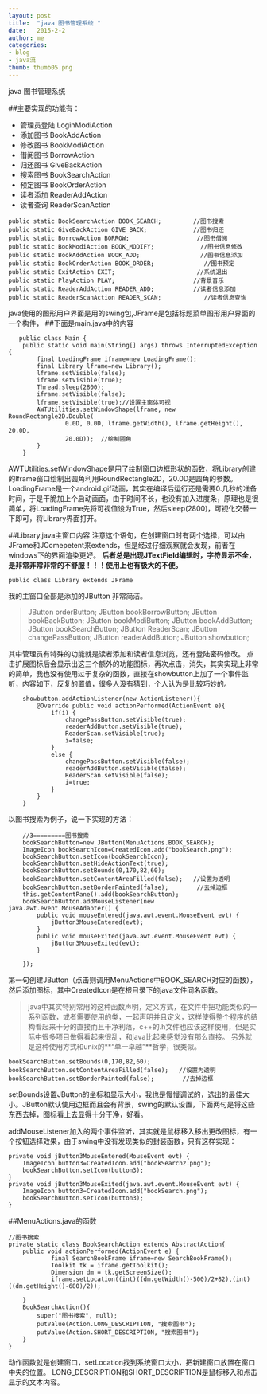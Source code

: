 ```yaml
---
layout: post
title:  "java 图书管理系统 "
date:   2015-2-2
author: me
categories: 
- blog
- java流
thumb: thumb05.png
---
```



java 图书管理系统

##主要实现的功能有：
- 管理员登陆	LoginModiAction
- 添加图书	BookAddAction
- 修改图书	BookModiAction
- 借阅图书	BorrowAction
- 归还图书	GiveBackAction
- 搜索图书	BookSearchAction
- 预定图书	BookOrderAction
- 读者添加	ReaderAddAction
- 读者查询	ReaderScanAction

<!--more-->


    public static BookSearchAction BOOK_SEARCH;		    //图书搜索
	public static GiveBackAction GIVE_BACK;				//图书归还
	public static BorrowAction BORROW;					 //图书借阅
	public static BookModiAction BOOK_MODIFY;		      //图书信息修改
	public static BookAddAction BOOK_ADD;				  //图书信息添加
	public static BookOrderAction BOOK_ORDER;              //图书预定
	public static ExitAction EXIT;					     //系统退出
	public static PlayAction PLAY;                     	//背景音乐
	public static ReaderAddAction READER_ADD;	  		//读者信息添加
	public static ReaderScanAction READER_SCAN;            //读者信息查询

java使用的图形用户界面是用的swing包,JFrame是包括标题菜单图形用户界面的一个构件，
##下面是main.java中的内容
    
 	   public class Main {
		public static void main(String[] args) throws InterruptedException {
			final LoadingFrame iframe=new LoadingFrame();
			final Library lframe=new Library();
			lframe.setVisible(false);
			iframe.setVisible(true);
			Thread.sleep(2800);
			iframe.setVisible(false);
			lframe.setVisible(true);//设置主窗体可视
			AWTUtilities.setWindowShape(lframe, new RoundRectangle2D.Double(
					0.0D, 0.0D, lframe.getWidth(), lframe.getHeight(), 20.0D,
					20.0D));  //绘制圆角
			}
		}


AWTUtilities.setWindowShape是用了绘制窗口边框形状的函数，将Library创建的lframe窗口绘制出圆角利用RoundRectangle2D，20.0D是圆角的参数。
LoadingFrame是一个android.gif动画，其实在编译后运行还是需要0.几秒的准备时间，于是干脆加上个启动画面，由于时间不长，也没有加入进度条，原理也是很简单，将LoadingFrame先将可视值设为True，然后sleep(2800)，可视化交替一下即可，将Library界面打开。

##Library.java主窗口内容
注意这个语句，在创建窗口时有两个选择，可以由JFrame和JComepetent来extends，但是经过仔细观察就会发现，前者在windows下的界面渲染更好。
**后者总是出现JTextField编辑时，字符显示不全，是非常非常非常的不舒服！！！使用上也有极大的不便。**

`public class Library extends JFrame`

我的主窗口全部是添加的JButton  非常简洁。
> 	JButton orderButton;
	JButton bookBorrowButton;
	JButton bookBackButton;
	JButton bookModiButton;
	JButton bookAddButton;
	JButton bookSearchButton;
	JButton ReaderScan;
	JButton changePassButton;
	JButton readerAddButton;
	JButton showbutton;


其中管理员有特殊的功能就是读者添加和读者信息浏览，还有登陆密码修改。
点击扩展图标后会显示出这三个额外的功能图标，再次点击，消失，其实实现上非常的简单，我也没有使用过于复杂的函数，直接在showbutton上加了一个事件监听，内容如下，反复的置值，很多人没有猜到，个人认为是比较巧妙的。

		showbutton.addActionListener(new ActionListener(){
			@Override public void actionPerformed(ActionEvent e){
				if(i) {
					changePassButton.setVisible(true);
					readerAddButton.setVisible(true);
					ReaderScan.setVisible(true);
					i=false;
				}
				else {
					changePassButton.setVisible(false);
					readerAddButton.setVisible(false);
					ReaderScan.setVisible(false);
					i=true;
				}
			}
		}


以图书搜索为例子，说一下实现的方法：

    	//3=========图书搜索
		bookSearchButton=new JButton(MenuActions.BOOK_SEARCH);
		ImageIcon bookSearchIcon=CreatedIcon.add("bookSearch.png");
		bookSearchButton.setIcon(bookSearchIcon);
		bookSearchButton.setHideActionText(true);
		bookSearchButton.setBounds(0,170,82,60);
		bookSearchButton.setContentAreaFilled(false);   //设置为透明
		bookSearchButton.setBorderPainted(false);        //去掉边框
		this.getContentPane().add(bookSearchButton);
		bookSearchButton.addMouseListener(new java.awt.event.MouseAdapter() {
			public void mouseEntered(java.awt.event.MouseEvent evt) {
				jButton3MouseEntered(evt);
			}
			public void mouseExited(java.awt.event.MouseEvent evt) {
				jButton3MouseExited(evt);
			}

		});


第一句创建JButton（点击则调用MenuActions中BOOK_SEARCH对应的函数），然后添加图标，其中CreatedIcon是在根目录下的java文件同名函数。


> java中其实特别常用的这种函数声明，定义方式，在文件中把功能类似的一系列函数，或者需要使用的类，一起声明并且定义，这样使得整个程序的结构看起来十分的直接而且干净利落，c++的.h文件也应该这样使用，但是实际中很多项目做得看起来很乱，和java比起来感觉没有那么直接。
> 另外就是这种使用方式和unix的**“单一卓越”**哲学，很类似。


    bookSearchButton.setBounds(0,170,82,60);
    bookSearchButton.setContentAreaFilled(false);   //设置为透明
    bookSearchButton.setBorderPainted(false);        //去掉边框

setBounds设置JButton的坐标和显示大小，我也是慢慢调试的，选出的最佳大小。JButton默认使用边框而且会有背景，swing的默认设置，下面两句是将这些东西去掉，图标看上去显得十分干净，好看。

addMouseListener加入的两个事件监听，其实就是鼠标移入移出更改图标，有一个按钮选择效果，由于swing中没有发现类似的封装函数，只有这样实现：

	private void jButton3MouseEntered(MouseEvent evt) {
		ImageIcon button3=CreatedIcon.add("bookSearch2.png");
		bookSearchButton.setIcon(button3);
	}
	private void jButton3MouseExited(java.awt.event.MouseEvent evt) {
		ImageIcon button3=CreatedIcon.add("bookSearch.png");
		bookSearchButton.setIcon(button3);
	}


##MenuActions.java的函数

	//图书搜索
	private static class BookSearchAction extends AbstractAction{
		public void actionPerformed(ActionEvent e) {
				final SearchBookFrame iframe=new SearchBookFrame();
				Toolkit tk = iframe.getToolkit();
				Dimension dm = tk.getScreenSize();
				iframe.setLocation((int)((dm.getWidth()-500)/2+82),(int)((dm.getHeight()-680)/2));

		}
		BookSearchAction(){
			super("图书搜索", null);
			putValue(Action.LONG_DESCRIPTION, "搜索图书");
			putValue(Action.SHORT_DESCRIPTION, "搜索图书");
		}
	}
动作函数就是创建窗口，setLocation找到系统窗口大小，把新建窗口放置在窗口中央的位置。
LONG_DESCRIPTION和SHORT_DESCRIPTION是鼠标移入和点击显示的文本内容。